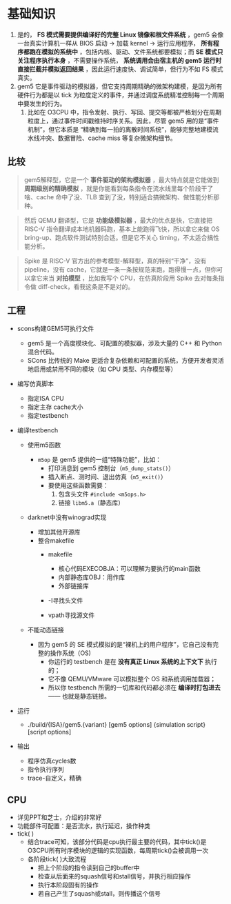 # 基础知识

1. 是的， **FS 模式需要提供编译好的完整 Linux 镜像和根文件系统** ，gem5 会像一台真实计算机一样从 BIOS 启动 → 加载 kernel → 运行应用程序， **所有程序都跑在模拟的系统中** ，包括内核、驱动、文件系统都要模拟；而  **SE 模式只关注程序执行本身** ，不需要操作系统， **系统调用会由宿主机的 gem5 运行时直接拦截并模拟返回结果** ，因此运行速度快、调试简单，但行为不如 FS 模式真实。
2. gem5 它是事件驱动的模拟器，但它支持周期精确的微架构建模，是因为所有硬件行为都是以 tick 为粒度定义的事件，并通过调度系统精准控制每一个周期中要发生的行为。
   1. 比如在 O3CPU 中，指令发射、执行、写回、提交等都被严格划分在周期粒度上，通过事件时间戳维持时序关系。因此，尽管 gem5 用的是“事件机制”，但它本质是 “精确到每一拍的离散时间系统”，能够完整地建模流水线冲突、数据冒险、cache miss 等复杂微架构细节。

## 比较

> gem5解释型，它是一个 **事件驱动的架构模拟器** ，最大特点就是它能做到 **周期级别的精确模拟** ，就是你能看到每条指令在流水线里每个阶段干了啥、cache 命中了没、TLB 查到了没，特别适合搞微架构、做性能分析那种。

> 然后 QEMU 翻译型，它是 **功能级模拟器** ，最大的优点是快，它直接把 RISC-V 指令翻译成本地机器码跑，基本上能跑得飞快，所以拿它来做 OS bring-up、跑点软件测试特别合适。但是它不关心 timing，不太适合搞性能分析。

> Spike 是 RISC-V 官方出的参考模型-解释型，真的特别“干净”，没有 pipeline，没有 cache，它就是一条一条按规范来跑，跑得慢一点，但你可以拿它来当 **对拍模型** ，比如我写个 CPU，在仿真阶段用 Spike 去对每条指令做 diff-check，看我这条是不是对的。

## 工程

* scons构建GEM5可执行文件

  * gem5 是一个高度模块化、可配置的模拟器，涉及大量的 C++ 和 Python 混合代码。
  * SCons 比传统的 Make 更适合复杂依赖和可配置的系统，方便开发者灵活地启用或禁用不同的模块（如 CPU 类型、内存模型等）
* 编写仿真脚本

  * 指定ISA CPU
  * 指定主存 cache大小
  * 指定testbench
* 编译testbench

  * 使用m5函数

    * `m5op` 是 gem5 提供的一组“特殊功能”，比如：
      * 打印消息到 gem5 控制台（`m5_dump_stats()`）
      * 插入断点、测时间、退出仿真（`m5_exit()`）
      * 要使用这些函数需要：
        1. 包含头文件 `#include <m5ops.h>`
        2. 链接 `libm5.a`（静态库）
  * darknet中没有winograd实现

    * 增加其他开源库
    * 整合makefile
      * makefile

        * 核心代码EXECOBJA：可以理解为要执行的main函数
        * 内部静态库OBJ：用作库
        * 外部链接库
      * -I寻找头文件
      * vpath寻找源文件
  * 不能动态链接

    * 因为 gem5 的 SE 模式模拟的是“裸机上的用户程序”，它自己没有完整的操作系统（OS)
      * 你运行的 testbench 是在 **没有真正 Linux 系统的上下文下** 执行的；
      * 它不像 QEMU/VMware 可以模拟整个 OS 和系统调用加载器；
      * 所以你 testbench 所需的一切库和代码都必须在 **编译时打包进去** —— 也就是静态链接。
* 运行

  * ./build/{ISA}/gem5.{variant}
    [gem5 options] {simulation script} [script options]
* 输出

  * 程序仿真cycles数
  * 指令执行序列
  * trace-自定义，精确

## CPU

* 详见PPT和芝士，介绍的非常好
* 功能部件可配置：是否流水，执行延迟，操作种类
* tick( )
  * 结合trace可知，该部分代码是cpu执行最主要的代码，其中tick()是O3CPU所有时序模块的逻辑的实现函数，每周期tick()会被调用一次
  * 各阶段tick( )大致流程
    * 把上个阶段的指令读到自己的buffer中
    * 检查从后面来的squash信号和stall信号，并执行相应操作
    * 执行本阶段固有的操作
    * 若自己产生了squash或stall，则传播这个信号
